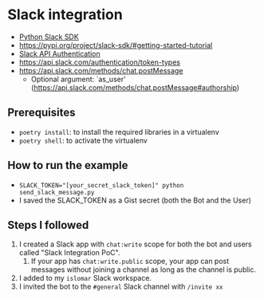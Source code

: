 # Slack integration
- [Python Slack SDK](https://slack.dev/python-slack-sdk/)
- https://pypi.org/project/slack-sdk/#getting-started-tutorial
- [Slack API Authentication](https://api.slack.com/authentication/best-practices)
- https://api.slack.com/authentication/token-types
- https://api.slack.com/methods/chat.postMessage
  - Optional argument: `as_user' (https://api.slack.com/methods/chat.postMessage#authorship)

## Prerequisites
- `poetry install`: to install the required libraries in a virtualenv
- `poetry shell`: to activate the virtualenv


## How to run the example
- `SLACK_TOKEN="[your_secret_slack_token]" python send_slack_message.py`
- I saved the SLACK_TOKEN as a Gist secret (both the Bot and the User)


## Steps I followed
1. I created a Slack app with `chat:write` scope for both the bot and users called "Slack Integration PoC".
   1. If your app has `chat:write.public` scope, your app can post messages without joining a channel as long as the channel is public.
2. I added to my `islomar` Slack workspace.
3. I invited the bot to the `#general` Slack channel with `/invite xx`
